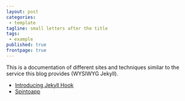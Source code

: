 ```yaml
---
layout: post
categories:
 - template
tagline: small letters after the title
tags:
 - example
published: true
frontpage: true
---
```



This is a documentation of different sites and techniques similar to the service this blog provides (WYSIWYG Jekyll). 

- [Introducing Jekyll Hook](http://developmentseed.org/blog/2013/05/01/introducing-jekyll-hook/)
- [Spintoapp](http://www.spintoapp.com/)